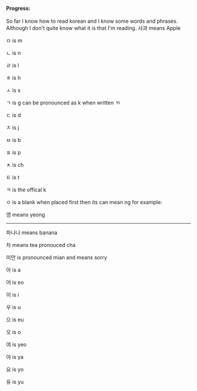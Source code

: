 #### Progress:

So far I know how to read korean and I know some words and phrases. Although I don't quite know what it is that I'm reading.
사과 means Apple

ㅁ is m

ㄴ is n

ㄹ is l

ㅎ is h

ㅅ is s

ㄱ is g can be pronounced as k when written ㄲ

ㄷ is d

ㅈ is j

ㅂ is b

ㅍ is p

ㅊ is ch

ㅌ is t

ㅋ is the offical k

ㅇ is a blank when placed first then its can mean ng for example:

영 means yeong

---------------------------------------------------------------------------------------------------------------------------------------

파나나 means banana

차 means tea pronouced cha 

미안 is pronounced mian and means sorry




아 is a

어 is eo

이 is i

우 is u

으 is eu

오 is o

여 is yeo

야 is ya

요 is yo

유 is yu
